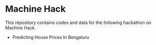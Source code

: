 # Machine Hack
 
This repository contains codes and data for the following hackathon on Machine Hack.
* Predicting House Prices In Bengaluru
